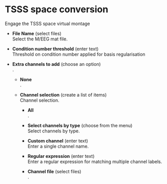 # TSSS space conversion  
Engage the TSSS space virtual montage

* **File Name** (select files)  
Select the M/EEG mat file.

* **Condition number threshold** (enter text)  
Threshold on condition number applied for basis regularisation

* **Extra channels to add** (choose an option)  
.

    * **None**   
    .

    * **Channel selection** (create a list of items)  
    Channel selection.

        * **All**   
        .

        * **Select channels by type** (choose from the menu)  
        Select channels by type.

        * **Custom channel** (enter text)  
        Enter a single channel name.

        * **Regular expression** (enter text)  
        Enter a regular expression for matching multiple channel labels.

        * **Channel file** (select files)  
        .
